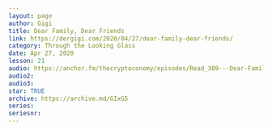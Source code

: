 ```yaml
---
layout: page
author: Gigi
title: Dear Family, Dear Friends
link: https://dergigi.com/2020/04/27/dear-family-dear-friends/
category: Through the Looking Glass
date: Apr 27, 2020
lesson: 21
audio: https://anchor.fm/thecryptoconomy/episodes/Read_389---Dear-Family--Dear-Friends-DerGigi-edghuq/a-a233ij5
audio2: 
audio3: 
star: TRUE
archive: https://archive.md/GIxG5
series: 
seriesnr: 
---
```

